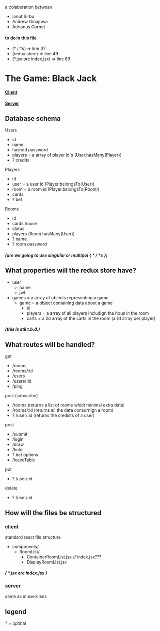a colaberation betwean
- Ionut Sirbu
- Andrew Omajuwa
- Adrianus Cornet

#### to do in this file
- (* / *s) => line 37
- (redux store) => line 49
- (*.jsx ore index.jsx) => line 89

# The Game: Black Jack 

#### [Client](https://github.com/AdrianusCornet/game-week-client)
#### [Server](https://github.com/AdrianusCornet/game-week-server)

## Database schema

Users
- id
- name
- hashed password
- players = a array of player id's (User.hasMany(Player))
- ? credits

Players
- id
- user = a user id (Player.belongsTo(User))
- room = a room id (Player.belongsTo(Room))
- cards
- ? bet

Rooms
- id
- cards house
- status
- players (Room.hasMany(User))
- ? name
- ? room password

##### (are we going to use singular or multipol { * / *s })

## What properties will the redux store have?
- user
  - name
  - jwt
- games = a array of objects representing a game
  - game = a object containing data about a game
    - id
    - players = a array of all players includign the hous in the room
    - carts = a 2d array of the carts in the room (a 1d array per player)

##### (this is stil t.b.d.)

## What routes will be handled?

get
- /rooms
- /rooms/:id
- /users
- /users/:id
- /ping

post (subscribe)
- /rooms (returns a list of rooms whidt minimal extra data)
- /rooms/:id (returns all the data consurnign a room)
- ? /user/:id (returns the credists of a user)

post
- /submit
- /login
- /draw
- /hold
- ? bet options
- /leaveTable

put
- ? /user/:id

delete
- ? /user/:id

## How will the files be structured

### client

standard react file structure
- components/
  - RoomList/
    - ContainerRoomList.jsx // index.jsx??? 
    - DisplayRoomList.jsx

##### ( *.jsx ore index.jsx )

### server

same as in exercises

## legend
? = optinal